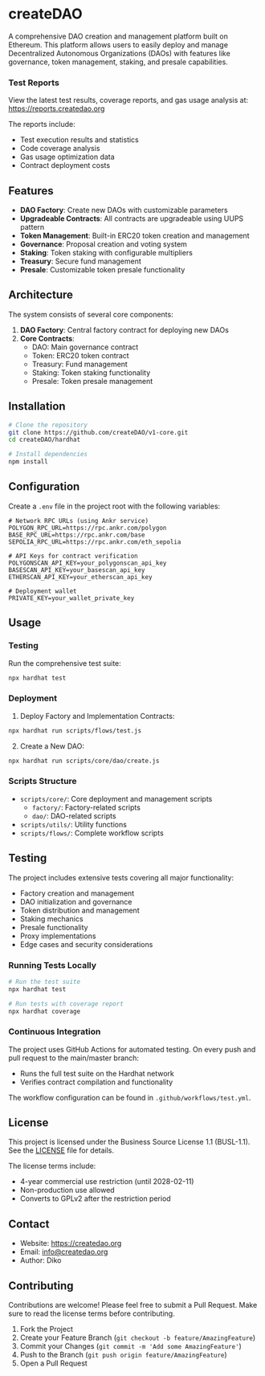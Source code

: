 # createDAO

A comprehensive DAO creation and management platform built on Ethereum. This platform allows users to easily deploy and manage Decentralized Autonomous Organizations (DAOs) with features like governance, token management, staking, and presale capabilities.

### Test Reports

View the latest test results, coverage reports, and gas usage analysis at:
https://reports.createdao.org

The reports include:
- Test execution results and statistics
- Code coverage analysis
- Gas usage optimization data
- Contract deployment costs

## Features

- **DAO Factory**: Create new DAOs with customizable parameters
- **Upgradeable Contracts**: All contracts are upgradeable using UUPS pattern
- **Token Management**: Built-in ERC20 token creation and management
- **Governance**: Proposal creation and voting system
- **Staking**: Token staking with configurable multipliers
- **Treasury**: Secure fund management
- **Presale**: Customizable token presale functionality

## Architecture

The system consists of several core components:

1. **DAO Factory**: Central factory contract for deploying new DAOs
2. **Core Contracts**:
   - DAO: Main governance contract
   - Token: ERC20 token contract
   - Treasury: Fund management
   - Staking: Token staking functionality
   - Presale: Token presale management

## Installation

```bash
# Clone the repository
git clone https://github.com/createDAO/v1-core.git
cd createDAO/hardhat

# Install dependencies
npm install
```

## Configuration

Create a `.env` file in the project root with the following variables:

```env
# Network RPC URLs (using Ankr service)
POLYGON_RPC_URL=https://rpc.ankr.com/polygon
BASE_RPC_URL=https://rpc.ankr.com/base
SEPOLIA_RPC_URL=https://rpc.ankr.com/eth_sepolia

# API Keys for contract verification
POLYGONSCAN_API_KEY=your_polygonscan_api_key
BASESCAN_API_KEY=your_basescan_api_key
ETHERSCAN_API_KEY=your_etherscan_api_key

# Deployment wallet
PRIVATE_KEY=your_wallet_private_key
```

## Usage

### Testing

Run the comprehensive test suite:

```bash
npx hardhat test
```

### Deployment

1. Deploy Factory and Implementation Contracts:
```bash
npx hardhat run scripts/flows/test.js
```

2. Create a New DAO:
```bash
npx hardhat run scripts/core/dao/create.js
```

### Scripts Structure

- `scripts/core/`: Core deployment and management scripts
  - `factory/`: Factory-related scripts
  - `dao/`: DAO-related scripts
- `scripts/utils/`: Utility functions
- `scripts/flows/`: Complete workflow scripts

## Testing

The project includes extensive tests covering all major functionality:

- Factory creation and management
- DAO initialization and governance
- Token distribution and management
- Staking mechanics
- Presale functionality
- Proxy implementations
- Edge cases and security considerations

### Running Tests Locally

```bash
# Run the test suite
npx hardhat test

# Run tests with coverage report
npx hardhat coverage
```

### Continuous Integration

The project uses GitHub Actions for automated testing. On every push and pull request to the main/master branch:
- Runs the full test suite on the Hardhat network
- Verifies contract compilation and functionality

The workflow configuration can be found in `.github/workflows/test.yml`.

## License

This project is licensed under the Business Source License 1.1 (BUSL-1.1). See the [LICENSE](LICENSE) file for details.

The license terms include:
- 4-year commercial use restriction (until 2028-02-11)
- Non-production use allowed
- Converts to GPLv2 after the restriction period

## Contact

- Website: https://createdao.org
- Email: info@createdao.org
- Author: Diko

## Contributing

Contributions are welcome! Please feel free to submit a Pull Request. Make sure to read the license terms before contributing.

1. Fork the Project
2. Create your Feature Branch (`git checkout -b feature/AmazingFeature`)
3. Commit your Changes (`git commit -m 'Add some AmazingFeature'`)
4. Push to the Branch (`git push origin feature/AmazingFeature`)
5. Open a Pull Request
